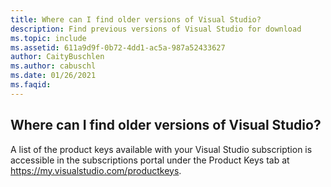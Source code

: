 ```yaml
---
title: Where can I find older versions of Visual Studio?
description: Find previous versions of Visual Studio for download
ms.topic: include
ms.assetid: 611a9d9f-0b72-4dd1-ac5a-987a52433627
author: CaityBuschlen
ms.author: cabuschl
ms.date: 01/26/2021
ms.faqid: 
---
```


## Where can I find older versions of Visual Studio? 

A list of the product keys available with your Visual Studio subscription is accessible in the subscriptions portal under the Product Keys tab at <https://my.visualstudio.com/productkeys>.